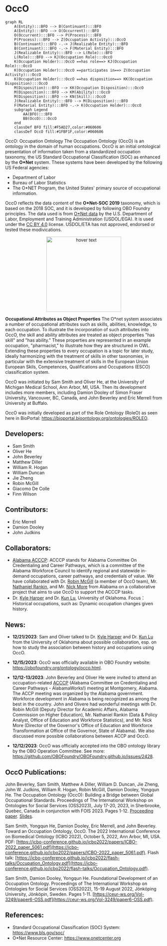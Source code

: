 # OccO
```mermaid
graph RL
    A(Entity):::BFO --> B(Continuant):::BFO
    A(Entity):::BFO --> O(Occurrent):::BFO
    O(Occurrent):::BFO --> P(Process):::BFO
    P(Process):::BFO --> Z(Occupation Activity):::OccO
    B(Continuant):::BFO -.-> J(Realizable Entity):::BFO
    B(Continuant):::BFO -.-> F(Material Entity):::BFO
    J(Realizable Entity):::BFO --> L(Role):::BFO
    L(Role):::BFO --> KJ(Occupation Role):::OccO
    K(Occupation Holder):::OccO ==has role==> KJ(Occupation Role):::OccO
    K(Occupation Holder):::OccO ==participates in==> Z(Occupation Activity):::OccO
    K(Occupation Holder):::OccO ==has disposition==> KK(Occupation Disposition):::OccO
    M(Disposition):::BFO --> KK(Occupation Disposition):::OccO
    M(Disposition):::BFO --> KM(Ability):::OccO
    M(Disposition):::BFO --> KN(Skill):::OccO
    J(Realizable Entity):::BFO --> M(Disposition):::BFO
    F(Material Entity):::BFO -.-> K(Occupation Holder):::OccO
    subgraph Legend
        AA(BFO):::BFO
        BB(OccO):::OccO
    end
    classDef BFO fill:#F5AD27,color:#060606
    classDef OccO fill:#1FBF1F,color:#060606
```
OccO: Occupation Ontology 
The Occupation Ontology (OccO) is an ontology in the domain of human occupations. OccO is an initial ontological presentation of information taken from a standardized occupation taxonomy, the US Standard Occupational Classification (SOC) as enhanced by the **O*Net** system.  These systems have been developed by the following US Federal agencies:
- Department of Labor 
- Bureau of Labor Statistics
- The O\*NET Program, the United States' primary source of occupational information. 

OccO reflects the data content of the **O\*Net-SOC 2019** taxonomy, which is based on the 2018 SOC, and it is developed by following OBO Foundry principles. 
The data used is from [O\*Net data](https://www.onetonline.org/) by the U.S. Department of Labor, Employment and Training Administration (USDOL/EGA).  It is used under the [CC BY 4.0](https://creativecommons.org/licenses/by/4.0/) license.  USDOL/ETA has not approved, endorsed or tested these modivications.
<p align="center">
  <img src="https://www.onetcenter.org/image/link/onet-in-it.svg" width="240" title="hover text">
</p>

**Occupational Attributes as Object Properties** The O\*net system associates a number of occupational attributes such as skills, abilities, knowledge, to each occupation.  To illustrate the incorporation of such attributes into OccO, the skill and ability attributes are treated as object properties "has skill" and "has ability."  These properties are represented in an example occupation, "pharmacist," to illustrate how they are structured in OWL.  Extending these properties to every occupation is a topic for later study, ideally harmonizing with the treatment of skills in other taxonomies, in particular with the extensive treatment of skills in the European Union European Skils, Competences, Qualifications and Occupations (ESCO) classification system.

OccO was initiated by Sam Smith and Oliver He, at the University of Michigan Medical School, Ann Arbor, MI, USA. Then its development includes more members, including Damion Dooley of Simon Fraser University, Vancouver, BC, Canada, and John Beverley and Eric Merrell from University at Buffalo. 

OccO was initially developed as part of the Role Ontology (RoleO) as seen here in BioPortal: https://bioportal.bioontology.org/ontologies/ROLEO. 

## Developers:
- Sam Smith
- Oliver He
- John Beverley
- Matthew Diller
- William R. Hogan
- William Duncan
- Jie Zheng
- Robin McGill
- Giacomo De Colle
- Finn Wilson
  
## Contributors:
- Eric Merrell
- Damion Dooley
- John Judkins

## Collaborators: 
- [Alabama ACCCP](https://alabamaworks.com/acccp/): ACCCP stands for Alabama Committee On Credentialing and Career Pathways, which is a committee of the Alabama Workforce Council to identify regional and statewide in-demand occupations, career pathways, and credentials of value. We have collaborated with Dr. [Robin McGill](https://www.linkedin.com/in/remcgill/) (a member of OccO team), Mr. [Nathaniel Rankin](https://www.linkedin.com/in/nathaniel-rankin/), and Mr. [Nick More](https://www.linkedin.com/in/nick-moore-01826390/) from Alabama on a collaborative project that aims to use OccO to support the ACCCP tasks.      
- Dr. [Kyle Harper](https://www.ou.edu/cas/classicsandletters/people/kyle-harper) and Dr. [Kun Lu](https://www.ou.edu/cas/slis/people/kun-lu), University of Oklahoma. Focus：Historical occupations, such as: Dynamic occupation changes given history. 

## News:

- **12/21/2023**: Sam and Oliver talked to Dr. [Kyle Harper](https://www.ou.edu/cas/classicsandletters/people/kyle-harper) and Dr. [Kun Lu](https://www.ou.edu/cas/slis/people/kun-lu) from the University of Oklahoma about possible collaboration, esp. on how to study the association between history and occupations using OccO. 
   
- **12/15/2023**: OccO was officially available in OBO Foundry website: https://obofoundry.org/ontology/occo.html.
  
- **12/12-13/2023**: John Beverley and Oliver He were invited to attend an occupation-related [ACCCP](https://alabamaworks.com/acccp/) (Alabama Committee on Credentialing and Career Pathways - AlabamaWorks!) meeting at Montgomery, Alabama. The ACCP meeting was organized by the Alabama government. Workforce development in Alabama is being recognized as among the best in the country. John and Olivere had wonderful meetings with Dr. Robin McGill (Deputy Director for Academic Affairs, Alabama Commission on Higher Education), Mr. Nathaniel Rankin (Data & Policy Analyst, Office of Education and Workforce Statistics), and Mr. Nick More (Director of the Governor's Office of Education and Workforce Transformation at Office of the Governor, State of Alabama). We also discussed more possible collaborations between ACCP and OccO.  

- **12/12/2023**: OccO was officially accepted into the OBO ontology library by the OBO Operation Committee. See more: https://github.com/OBOFoundry/OBOFoundry.github.io/issues/2428.


## OccO Publications:

John Beverley, Sam Smith, Matthew A Diller, William D. Duncan, Jie Zheng, John W. Judkins, William R. Hogan, Robin McGill, Damion Dooley, Yongqun He. The Occupation Ontology (OccO): Building a Bridge between Global Occupational Standards. Proceedings of The International Workshop on Ontologies for Social Services (OSS2023), July 17-20, 2023, in Sherbrooke, Quebec, Canada in conjunction with FOIS 2023. Pages 1-12. [Proceeding paper](https://storage.googleapis.com/wzukusers/user-12947767/documents/2c18c4f456ce4f6eab176c0983f75791/FOIS_2023_paper_920.pdf). [Slides](https://github.com/johnbeve/OccO/files/12165828/Occupation.Ontology.pptx). 

Sam Smith, Yongqun He, Damion Dooley, Eric Merrell, and John Beverley. Toward an Occupation Ontology, OccO. The 2022 International Conference on Biomedical Ontology (ICBO 2022), October 5, 2022, Ann Arbor, MI, USA. PDF: [https://icbo-conference.github.io/icbo2022/papers/ICBO-2022_paper_5061.pdf](https://icbo-conference.github.io/icbo2022/papers/ICBO-2022_paper_5061.pdf). Flash talk: [https://icbo-conference.github.io/icbo2022/flash-talks/Occupation_Ontology.pdf](https://icbo-conference.github.io/icbo2022/flash-talks/Occupation_Ontology.pdf). 

Sam Smith, Damion Dooley, Yongqun He. Foundational Development of an Occupation Ontology. Proceedings of The International Workshop on Ontologies for Social Services (OSS2022), 15-19 August 2022, Jönköping University, Jönköpin, Sweden. Pages 1-11.  [https://ceur-ws.org/Vol-3249/paper6-OSS.pdf](https://ceur-ws.org/Vol-3249/paper6-OSS.pdf). 


## References:

- Standard Occupational Classification (SOC) System: https://www.bls.gov/soc/ 
- O\*Net Resource Center:  https://www.onetcenter.org 


